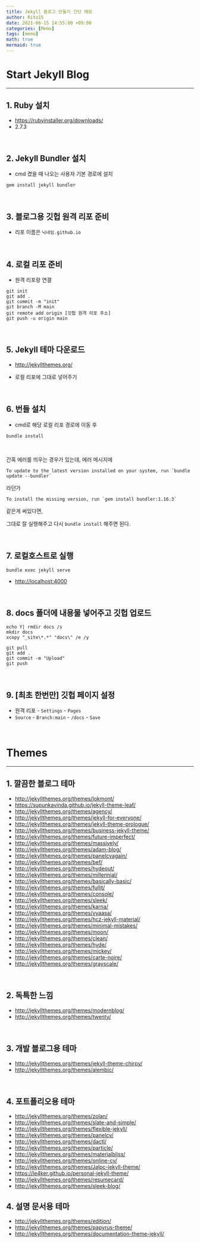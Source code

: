 ```yaml
---
title: Jekyll 블로그 만들기 간단 메모
author: Rito15
date: 2021-06-15 14:55:00 +09:00
categories: [Memo]
tags: [memo]
math: true
mermaid: true
---
```


# Start Jekyll Blog
---

## 1. Ruby 설치

- <https://rubyinstaller.org/downloads/>
- 2.7.3

<br>

## 2. Jekyll Bundler 설치

- cmd 켰을 때 나오는 사용자 기본 경로에 설치

```
gem install jekyll bundler
```

<br>

## 3. 블로그용 깃헙 원격 리포 준비

- 리포 이름은 `닉네임.github.io`

<br>

## 4. 로컬 리포 준비

- 원격 리포랑 연결

```
git init
git add .
git commit -m "init"
git branch -M main
git remote add origin [깃헙 원격 리포 주소]
git push -u origin main
```

<br>

## 5. Jekyll 테마 다운로드

- <http://jekyllthemes.org/>

- 로컬 리포에 그대로 넣어주기

<br>

## 6. 번들 설치

- cmd로 해당 로컬 리포 경로에 이동 후

```
bundle install
```

<br>

간혹 에러를 띄우는 경우가 있는데, 에러 메시지에

```
To update to the latest version installed on your system, run `bundle update --bundler`
```

라던가

```
To install the missing version, run `gem install bundler:1.16.3`
```

같은게 써있다면,

그대로 잘 실행해주고 다시 `bundle install` 해주면 된다.

<br>

## 7. 로컬호스트로 실행

```
bundle exec jekyll serve
```

- <http://localhost:4000>

<br>

## 8. docs 폴더에 내용물 넣어주고 깃헙 업로드

```
echo Y| rmdir docs /s
mkdir docs
xcopy "_site\*.*" "docs\" /e /y

git pull
git add .
git commit -m "Upload"
git push
```

<br>

## 9. [최초 한번만] 깃헙 페이지 설정

- 원격 리포 - `Settings` - `Pages`
- `Source` - `Branch:main` - `/docs` - `Save`

<br>

# Themes
---

## 1. 깔끔한 블로그 테마

- <http://jekyllthemes.org/themes/lokmont/>
- <https://supunkavinda.github.io/jekyll-theme-leaf/>
- <http://jekyllthemes.org/themes/agency/>
- <http://jekyllthemes.org/themes/jekyll-for-everyone/>
- <http://jekyllthemes.org/themes/jekyll-theme-prologue/>
- <http://jekyllthemes.org/themes/business-jekyll-theme/>
- <http://jekyllthemes.org/themes/future-imperfect/>
- <http://jekyllthemes.org/themes/massively/>
- <http://jekyllthemes.org/themes/adam-blog/>
- <http://jekyllthemes.org/themes/panelcvagain/>
- <http://jekyllthemes.org/themes/bef/>
- <http://jekyllthemes.org/themes/hydeout/>
- <http://jekyllthemes.org/themes/millennial/>
- <http://jekyllthemes.org/themes/basically-basic/>
- <http://jekyllthemes.org/themes/fullit/>
- <http://jekyllthemes.org/themes/console/>
- <http://jekyllthemes.org/themes/sleek/>
- <http://jekyllthemes.org/themes/karna/>
- <http://jekyllthemes.org/themes/vyaasa/>
- <http://jekyllthemes.org/themes/hcz-jekyll-material/>
- <http://jekyllthemes.org/themes/minimal-mistakes/>
- <http://jekyllthemes.org/themes/moon/>
- <http://jekyllthemes.org/themes/clean/>
- <http://jekyllthemes.org/themes/hyde/>
- <http://jekyllthemes.org/themes/mickey/>
- <http://jekyllthemes.org/themes/carte-noire/>
- <http://jekyllthemes.org/themes/grayscale/>


<br>

## 2. 독특한 느낌

- <http://jekyllthemes.org/themes/modernblog/>
- <http://jekyllthemes.org/themes/twenty/>

<br>

## 3. 개발 블로그용 테마

- <http://jekyllthemes.org/themes/jekyll-theme-chirpy/>
- <http://jekyllthemes.org/themes/alembic/>


<br>

## 4. 포트폴리오용 테마

- <http://jekyllthemes.org/themes/zolan/>
- <http://jekyllthemes.org/themes/slate-and-simple/>
- <http://jekyllthemes.org/themes/flexible-jekyll/>
- <http://jekyllthemes.org/themes/panelcv/>
- <http://jekyllthemes.org/themes/dactl/>
- <http://jekyllthemes.org/themes/particle/>
- <http://jekyllthemes.org/themes/materialbliss/>
- <http://jekyllthemes.org/themes/online-cv/>
- <http://jekyllthemes.org/themes/Jalpc-jekyll-theme/>
- <https://le4ker.github.io/personal-jekyll-theme/>
- <http://jekyllthemes.org/themes/resumecard/>
- <http://jekyllthemes.org/themes/sleek-blog/>


## 4. 설명 문서용 테마

- <http://jekyllthemes.org/themes/edition/>
- <http://jekyllthemes.org/themes/papyrus-theme/>
- <http://jekyllthemes.org/themes/documentation-theme-jekyll/>

